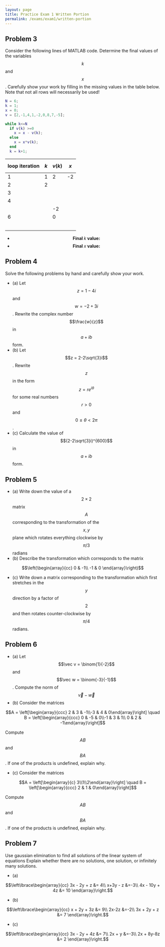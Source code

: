 ```yaml
---
layout: page
title: Practice Exam 1 Written Portion
permalink: /exams/exam1/written-portion
---
```


## Problem 3
Consider the following lines of MATLAB code.  Determine the final values of the variables $$k$$ and $$x$$.  Carefully show your work by filling in the missing values in the table below.  Note that not all rows will necessarily be used!

```Matlab
N = 6;
k = 1;
x = 0;
v = [2,-1,4,1,-2,0,8,7,-5];

while k<=N
  if v(k) >=0
    x = x - v(k);
  else
    x = x*v(k);
  end
  k = k+1;
```

| loop iteration | $$k$$ | $$v(k)$$ | $$x$$ |
| -------------- | ----- | -------- | ----- |
|        1       |   1   |     2    |  -2   |
|        2       |   2   |          |       |
|        3       |       |          |       |
|        4       |       |          |       |
|                |       |    -2    |       |
|        6       |       |     0    |       |
|                |       |          |       |
|                |       |          |       |
|                |       |          |       |
|                |       |          |       |
|                |       |          |       |


* $$\textbf{Final $k$ value:}$$
* $$\textbf{Final $x$ value:}$$

## Problem 4

Solve the following problems by hand and carefully show your work.

* (a) Let $$z=1-4i$$ and $$w=-2+3i$$.  Rewrite the complex number $$\frac{w}{z}$$ in $$a+ib$$ form.
* (b) Let $$z = 2-2\sqrt{3}i$$.  Rewrite $$z$$ in the form $$z = re^{i\theta}$$ for some real numbers $$r>0$$ and $$0\leq \theta < 2\pi$$.
* (c) Calculate the value of $$(2-2\sqrt{3}i)^{600}$$ in $$a + ib$$ form.

## Problem 5

* (a) Write down the value of a $$2\times 2$$ matrix $$A$$ corresponding to the transformation of the $$x,y$$ plane which rotates everything clockwise by $$\pi/3$$ radians 
* (b) Describe the transformation which corresponds to the matrix

$$\left(\begin{array}{cc}
 0 & -1\\
-1 &  0
\end{array}\right)$$

* (c) Write down a matrix corresponding to the transformation which first stretches in the $$y$$ direction by a factor of $$2$$ and then rotates counter-clockwise by $$\pi/4$$ radians.

## Problem 6

* (a) Let $$\vec v = \binom{1}{-2}$$ and $$\vec w = \binom{-3}{-1}$$.
Compute the norm of $$\vec v-\vec w$$
* (b) Consider the matrices

$$A = \left[\begin{array}{ccc} 2 & 3 & -1\\-3 & 4 & 0\end{array}\right]
\quad
B = \left[\begin{array}{ccc} 0 & -5 & 0\\-1 & 3 & 1\\ 0 & 2 & -1\end{array}\right]$$

Compute $$AB$$ and $$BA$$.  If one of the products is undefined, explain why.

* (c) Consider the matrices

$$A = \left[\begin{array}{c} 3\\1\\2\end{array}\right]
\quad
B = \left[\begin{array}{ccc} 2 & 1 & 0\end{array}\right]$$

Compute $$AB$$ and $$BA$$.  If one of the products is undefined, explain why.

## Problem 7

Use gaussian elimination to find all solutions of the linear system of equations
Explain whether there are no solutions, one solution, or infinitely many solutions.

* (a)

$$\left\lbrace\begin{array}{cc}
3x - 2y + z &= 4\\
 x+3y - z &=-3\\
4x - 10y + 4z &= 10
\end{array}\right.$$

* (b)

$$\left\lbrace\begin{array}{cc}
x + 2y + 3z &= 9\\
2x-2z &=-2\\
3x + 2y + z &= 7
\end{array}\right.$$

* (c)

$$\left\lbrace\begin{array}{cc}
3x - 2y + 4z &= 7\\
2x + y &=-3\\
2x + 8y-8z &= 2
\end{array}\right.$$






